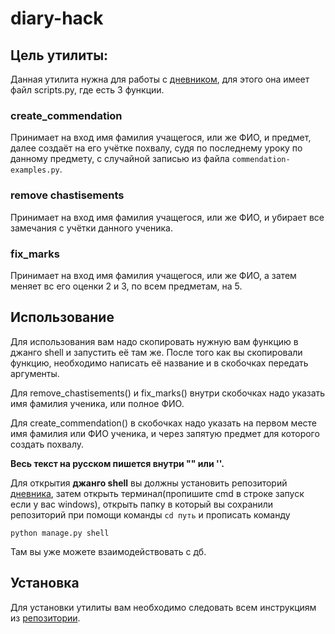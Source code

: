 # diary-hack

## Цель утилиты:

Данная утилита нужна для работы с [дневником](https://github.com/devmanorg/e-diary/tree/master), для этого она имеет файл scripts.py, где есть 3 функции.

### create_commendation

Принимает на вход имя фамилия учащегося, или же ФИО, и предмет, далее создаёт на его учётке похвалу, судя по последнему уроку по данному предмету, с случайной записью из файла ```commendation-examples.py```.

### remove chastisements

Принимает на вход имя фамилия учащегося, или же ФИО, и убирает все замечания с учётки данного ученика.

### fix_marks

Принимает на вход имя фамилия учащегося, или же ФИО, а затем меняет вс его оценки 2 и 3, по всем предметам, на 5.

## Использование

Для использования вам надо скопировать нужную вам функцию в джанго shell и запустить её там же. После того как вы скопировали функцию, необходимо написать её название и в скобочках передать аргументы.

Для remove_chastisements() и fix_marks() внутри скобочках надо указать имя фамилия ученика, или полное ФИО.

Для create_commendation() в скобочках надо указать на первом месте имя фамилия или ФИО ученика, и через запятую предмет для которого создать похвалу.

**Весь текст на русском пишется внутри "" или ''.**

Для открытия **джанго shell** вы должны установить репозиторий [дневника](https://github.com/devmanorg/e-diary/tree/master), затем открыть терминал(пропишите cmd в строке запуск если у вас windows), открыть папку в который вы сохранили репозиторий при помощи команды ```cd путь``` и прописать команду 

```python manage.py shell```

Там вы уже можете взаимодействовать с дб.

## Установка

Для установки утилиты вам необходимо следовать всем инструкциям из [репозитории](https://github.com/devmanorg/e-diary/tree/master).
